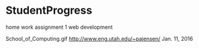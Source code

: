 # StudentProgress
home work assignment 1 web development 

School_of_Computing.gif http://www.eng.utah.edu/~pajensen/ Jan. 11, 2016
